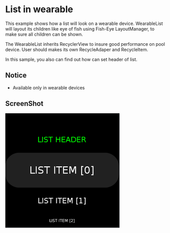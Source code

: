 # List in wearable
This example shows how a list will look on a wearable device.
WearableList will layout its children like eye of fish using Fish-Eye LayoutManager,
to make sure all children can be shown.

The WearableList inherits RecyclerView to insure good performance on pool device.
User should makes its own RecycleAdaper and RecycleItem.

In this sample, you also can find out how can set header of list.

## Notice
* Available only in wearable devices

## ScreenShot
![Screenshot](screenshot.png)